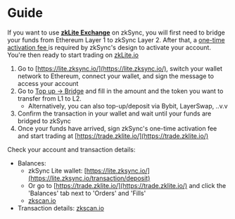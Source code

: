 # Guide

If you want to use [**zkLite Exchange**](https://zklite.io) on zkSync, you will first need to bridge your funds from Ethereum Layer 1 to zkSync Layer 2. After that, a [one-time activation fee ](https://docs.lite.zksync.io/userdocs/faq/#what-is-the-account-activation-fee)is required by zkSync's design to activate your account. You're then ready to start trading on [zkLite.io](https://zklite.io)

1. Go to [https://lite.zksync.io/](https://lite.zksync.io/), switch your wallet network to Ethereum, connect your wallet, and sign the message to access your account
2. Go to [Top up -> Bridge](https://lite.zksync.io/transaction/deposit) and fill in the amount and the token you want to transfer from L1 to L2.
   * Alternatively, you can also top-up/deposit via Bybit, LayerSwap, ..v.v
3. Confirm the transaction in your wallet and wait until your funds are bridged to zkSync
4. Once your funds have arrived, sign zkSync's one-time activation fee and start trading at [https://trade.zklite.io/](https://trade.zklite.io/)

Check your account and transaction details:

* Balances:
  * zkSync Lite wallet: [https://lite.zksync.io/](https://lite.zksync.io/transaction/deposit)
  * Or go to [https://trade.zklite.io/](https://trade.zklite.io/) and click the 'Balances' tab next to 'Orders' and 'Fills'
  * [zkscan.io](https://zkscan.io/)
* Transaction details: [zkscan.io](https://zkscan.io/)
